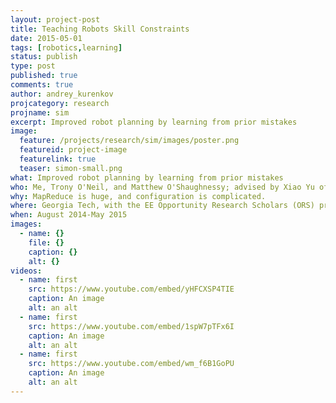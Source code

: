 ```yaml
---
layout: project-post
title: Teaching Robots Skill Constraints
date: 2015-05-01
tags: [robotics,learning]
status: publish
type: post
published: true
comments: true
author: andrey_kurenkov
projcategory: research
projname: sim
excerpt: Improved robot planning by learning from prior mistakes
image:
  feature: /projects/research/sim/images/poster.png
  featureid: project-image
  featurelink: true
  teaser: simon-small.png
what: Improved robot planning by learning from prior mistakes
who: Me, Trony O'Neil, and Matthew O'Shaughnessy; advised by Xiao Yu of the Parallel and Distributed Computing Lab
why: MapReduce is huge, and configuration is complicated. 
where: Georgia Tech, with the EE Opportunity Research Scholars (ORS) program
when: August 2014-May 2015
images:
  - name: {}
    file: {}
    caption: {}
    alt: {}
videos:
  - name: first
    src: https://www.youtube.com/embed/yHFCXSP4TIE
    caption: An image
    alt: an alt
  - name: first
    src: https://www.youtube.com/embed/1spW7pTFx6I
    caption: An image
    alt: an alt
  - name: first
    src: https://www.youtube.com/embed/wm_f6B1GoPU
    caption: An image
    alt: an alt
---
```

